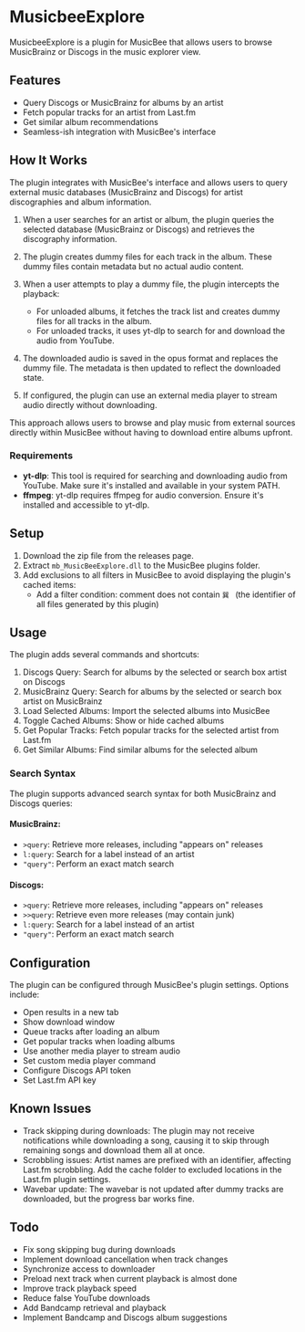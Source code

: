 # MusicbeeExplore

MusicbeeExplore is a plugin for MusicBee that allows users to browse MusicBrainz or Discogs in the music explorer view.

## Features

- Query Discogs or MusicBrainz for albums by an artist
- Fetch popular tracks for an artist from Last.fm
- Get similar album recommendations
- Seamless-ish integration with MusicBee's interface

## How It Works

The plugin integrates with MusicBee's interface and allows users to query external music databases (MusicBrainz and Discogs) for artist discographies and album information.

1. When a user searches for an artist or album, the plugin queries the selected database (MusicBrainz or Discogs) and retrieves the discography information.

2. The plugin creates dummy files for each track in the album. These dummy files contain metadata but no actual audio content.

3. When a user attempts to play a dummy file, the plugin intercepts the playback:
   - For unloaded albums, it fetches the track list and creates dummy files for all tracks in the album.
   - For unloaded tracks, it uses yt-dlp to search for and download the audio from YouTube.

4. The downloaded audio is saved in the opus format and replaces the dummy file. The metadata is then updated to reflect the downloaded state.

5. If configured, the plugin can use an external media player to stream audio directly without downloading.

This approach allows users to browse and play music from external sources directly within MusicBee without having to download entire albums upfront.

### Requirements

- **yt-dlp**: This tool is required for searching and downloading audio from YouTube. Make sure it's installed and available in your system PATH.
- **ffmpeg**: yt-dlp requires ffmpeg for audio conversion. Ensure it's installed and accessible to yt-dlp.

## Setup

1. Download the zip file from the releases page.
2. Extract `mb_MusicBeeExplore.dll` to the MusicBee plugins folder.
3. Add exclusions to all filters in MusicBee to avoid displaying the plugin's cached items:
   - Add a filter condition: comment does not contain `巽 ` (the identifier of all files generated by this plugin)

## Usage

The plugin adds several commands and shortcuts:

1. Discogs Query: Search for albums by the selected or search box artist on Discogs
2. MusicBrainz Query: Search for albums by the selected or search box artist on MusicBrainz
3. Load Selected Albums: Import the selected albums into MusicBee
4. Toggle Cached Albums: Show or hide cached albums
5. Get Popular Tracks: Fetch popular tracks for the selected artist from Last.fm
6. Get Similar Albums: Find similar albums for the selected album

### Search Syntax

The plugin supports advanced search syntax for both MusicBrainz and Discogs queries:

#### MusicBrainz:

- `>query`: Retrieve more releases, including "appears on" releases
- `l:query`: Search for a label instead of an artist
- `"query"`: Perform an exact match search

#### Discogs:

- `>query`: Retrieve more releases, including "appears on" releases
- `>>query`: Retrieve even more releases (may contain junk)
- `l:query`: Search for a label instead of an artist
- `"query"`: Perform an exact match search

## Configuration

The plugin can be configured through MusicBee's plugin settings. Options include:

- Open results in a new tab
- Show download window
- Queue tracks after loading an album
- Get popular tracks when loading albums
- Use another media player to stream audio
- Set custom media player command
- Configure Discogs API token
- Set Last.fm API key

## Known Issues

- Track skipping during downloads: The plugin may not receive notifications while downloading a song, causing it to skip through remaining songs and download them all at once.
- Scrobbling issues: Artist names are prefixed with an identifier, affecting Last.fm scrobbling. Add the cache folder to excluded locations in the Last.fm plugin settings.
- Wavebar update: The wavebar is not updated after dummy tracks are downloaded, but the progress bar works fine.

## Todo

- Fix song skipping bug during downloads
- Implement download cancellation when track changes
- Synchronize access to downloader
- Preload next track when current playback is almost done
- Improve track playback speed
- Reduce false YouTube downloads
- Add Bandcamp retrieval and playback
- Implement Bandcamp and Discogs album suggestions
